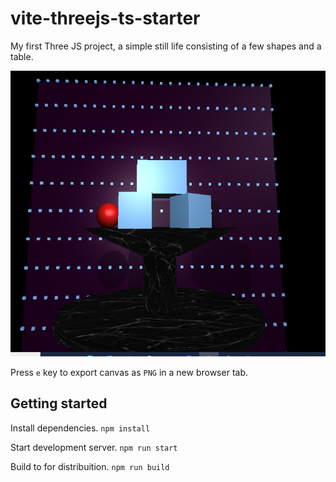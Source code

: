 # vite-threejs-ts-starter

My first Three JS project, a simple still life consisting of a few shapes and a table.



<!-- View demo hosted on CloudFlare pages: [vite-threejs-ts-starter.pages.dev](https://vite-threejs-ts-starter.pages.dev/) -->

<img src="https://github.com/Ciser00/still-life-hw/blob/main/resources/sl_2.PNG?raw=true" width="504" height="457">


Press `e` key to export canvas as `PNG` in a new browser tab.

## Getting started

Install dependencies.
`npm install`

Start development server.
`npm run start`

Build to for distribuition.
`npm run build`

<!-- ## Alternate Demos

Toggle commented out code in `main.ts` to run the `Shader.ts` demo. Based on the `THREE.js` example from  [Book Of Shaders](https://thebookofshaders.com/04/).

<img src="https://github.com/defmech/vite-threejs-ts-starter/blob/main/resources/shader_1.png?raw=true" width="512" height="512"> -->

